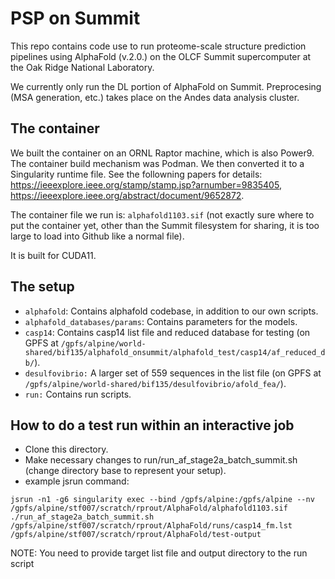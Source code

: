# PSP on Summit

This repo contains code use to run proteome-scale structure prediction pipelines using AlphaFold (v.2.0.) on the OLCF Summit supercomputer at the Oak Ridge National Laboratory.

We currently only run the DL portion of AlphaFold on Summit. Preprocesing (MSA generation, etc.) takes place on the Andes data analysis cluster.

## The container

We built the container on an ORNL Raptor machine, which is also Power9. The container build mechanism was Podman. We then converted it to a Singularity runtime file. See the followning papers for details: https://ieeexplore.ieee.org/stamp/stamp.jsp?arnumber=9835405, https://ieeexplore.ieee.org/abstract/document/9652872.

The container file we run is: `alphafold1103.sif` (not exactly sure where to put the container yet, other than the Summit filesystem for sharing, it is too large to load into Github like a normal file).

It is built for CUDA11.

## The setup

- `alphafold`: Contains alphafold codebase, in addition to our own scripts.  
- `alphafold_databases/params`: Contains parameters for the models. 
- `casp14`: Contains casp14 list file and reduced database for testing (on GPFS at `/gpfs/alpine/world-shared/bif135/alphafold_onsummit/alphafold_test/casp14/af_reduced_db/`).
- `desulfovibrio:` A larger set of 559 sequences in the list file (on GPFS at `/gpfs/alpine/world-shared/bif135/desulfovibrio/afold_fea/`).
- `run:` Contains run scripts. 


## How to do a test run within an interactive job

- Clone this directory.
- Make necessary changes to run/run_af_stage2a_batch_summit.sh (change directory base to represent your setup).
- example jsrun command:

```jsrun -n1 -g6 singularity exec --bind /gpfs/alpine:/gpfs/alpine --nv /gpfs/alpine/stf007/scratch/rprout/AlphaFold/alphafold1103.sif ./run_af_stage2a_batch_summit.sh /gpfs/alpine/stf007/scratch/rprout/AlphaFold/runs/casp14_fm.lst /gpfs/alpine/stf007/scratch/rprout/AlphaFold/test-output``` 

NOTE: You need to provide target list file and output directory to the run script

